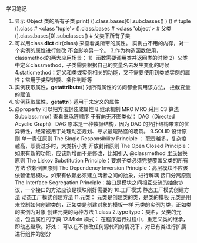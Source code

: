 学习笔记

1. 显示 Object 类的所有子类 print( ().class.bases[0].subclasses() ) () # tuple ().class # <class 'tuple'> ().class.bases # <class 'object'> # 父类 ().class.bases[0].subclasses() # 父类下所有子类
2.  可以用class.__dict__   dir(class) 来查看类所带的属性。
    实例占不用的内存，对一个实例的属性进行修改 不会影响另一个。
3.作为构造函数使用，classmethod的两大应用场景： 1）函数需要调用类并返回类的时候   2）父类中定义classmethod，子类需要根据自己的变量名去发生变化的时候
4.staticmethod：定义和类或实例相关的功能，又不需要使用到类或实例的属性；常用于类型转换、条件判断等
5. 实例获取属性，__getattribute__() 对所有属性的访问都会调用该方法， 拦截变量的赋值
6. 实例获取属性，__getattr__() 适用于未定义的属性
7. @property 可以把方法封装成属性
8.继承机制 MRO
MRO 采用 C3 算法
Subclass.mro() 查看继承链顺序
于有向无环图类似：
DAG（Directed Acyclic Graph）
DAG 原本是一种数据结构，因为 DAG 的拓扑结构带来的优异特性，经常被用于处理动态规划、寻求最短路径的场景。
9.SOLID 设计原则
单一责任原则 The Single Responsibility Principle ： 职责越多，复杂度越高，职责过多时，大类拆小类
开放封闭原则 The Open Closed Principle：如果有新的功能，应该新增而不是修改，比如引入 @classmethod
里氏替换原则 The Liskov Substitution Principle：要求子类必须完整覆盖父类的所有方法
依赖倒置原则 The Dependency Inversion Principle：高层模块不应该依赖低层模块，如果有依赖必须建立两者之间的抽象，进行解耦
接口分离原则 The Interface Segregation Principle：接口是模块之间相互交流的抽象协议，一个接口的方法应该是模块刚好需要的
10.工厂模式
静态工厂模式创建方法
动态工厂模式创建方法
11.元类：
元类是创建类的类，是类的模板
元类是用来控制如何创建类的，正如类是创建对象的模板一样
元类的实例为类，正如类的实例为对象
创建元类的两种方法 1.class 2.type
type：类名，父类的元祖，包含属性的字典
12.Mixin 模式：
在程序运行过程中，重定义类的继承，即动态继承。好处：
可以在不修改任何源代码的情况下，对已有类进行扩展
进行组件的划分
